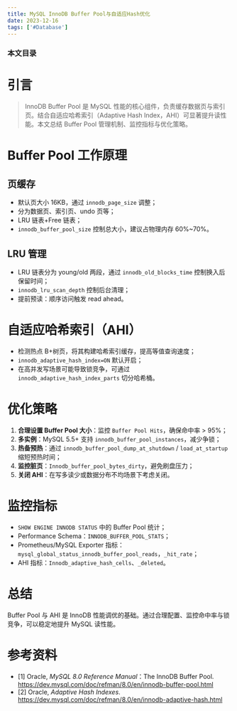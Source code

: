 ```yaml
---
title: MySQL InnoDB Buffer Pool与自适应Hash优化
date: 2023-12-16
tags: ['#Database']
---
```


### 本文目录
<!-- toc -->

# 引言
> InnoDB Buffer Pool 是 MySQL 性能的核心组件，负责缓存数据页与索引页。结合自适应哈希索引（Adaptive Hash Index，AHI）可显著提升读性能。本文总结 Buffer Pool 管理机制、监控指标与优化策略。

# Buffer Pool 工作原理
## 页缓存
- 默认页大小 16KB，通过 `innodb_page_size` 调整；
- 分为数据页、索引页、undo 页等；
- LRU 链表+Free 链表；
- `innodb_buffer_pool_size` 控制总大小，建议占物理内存 60%~70%。

## LRU 管理
- LRU 链表分为 young/old 两段，通过 `innodb_old_blocks_time` 控制换入后保留时间；
- `innodb_lru_scan_depth` 控制后台清理；
- 提前预读：顺序访问触发 read ahead。

# 自适应哈希索引（AHI）
- 检测热点 B+树页，将其构建哈希索引缓存，提高等值查询速度；
- `innodb_adaptive_hash_index=ON` 默认开启；
- 在高并发写场景可能导致锁竞争，可通过 `innodb_adaptive_hash_index_parts` 切分哈希桶。

# 优化策略
1. **合理设置 Buffer Pool 大小**：监控 `Buffer Pool Hits`，确保命中率 > 95%；
2. **多实例**：MySQL 5.5+ 支持 `innodb_buffer_pool_instances`，减少争锁；
3. **热备预热**：通过 `innodb_buffer_pool_dump_at_shutdown` / `load_at_startup` 缩短预热时间；
4. **监控脏页**：`Innodb_buffer_pool_bytes_dirty`，避免刷盘压力；
5. **关闭 AHI**：在写多读少或数据分布不均场景下考虑关闭。

# 监控指标
- `SHOW ENGINE INNODB STATUS` 中的 Buffer Pool 统计；
- Performance Schema：`INNODB_BUFFER_POOL_STATS`；
- Prometheus/MySQL Exporter 指标：`mysql_global_status_innodb_buffer_pool_reads`，`_hit_rate`；
- AHI 指标：`Innodb_adaptive_hash_cells`、`_deleted`。

# 总结
Buffer Pool 与 AHI 是 InnoDB 性能调优的基础。通过合理配置、监控命中率与锁竞争，可以稳定地提升 MySQL 读性能。

# 参考资料
- [1] Oracle, *MySQL 8.0 Reference Manual*：The InnoDB Buffer Pool. https://dev.mysql.com/doc/refman/8.0/en/innodb-buffer-pool.html
- [2] Oracle, *Adaptive Hash Indexes*. https://dev.mysql.com/doc/refman/8.0/en/innodb-adaptive-hash.html
